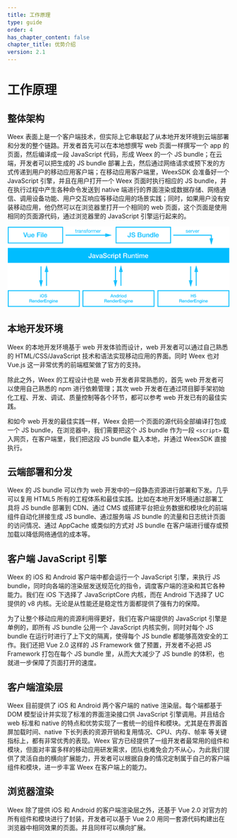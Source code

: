 ```yaml
---
title: 工作原理
type: guide
order: 4
has_chapter_content: false
chapter_title: 优势介绍
version: 2.1
---
```


# 工作原理

## 整体架构

Weex 表面上是一个客户端技术，但实际上它串联起了从本地开发环境到云端部署和分发的整个链路。开发者首先可以在本地想撰写 web 页面一样撰写一个 app 的页面，然后编译成一段 JavaScript 代码，形成 Weex 的一个 JS bundle；在云端，开发者可以把生成的 JS bundle 部署上去，然后通过网络请求或预下发的方式传递到用户的移动应用客户端；在移动应用客户端里，WeexSDK 会准备好一个 JavaScript 引擎，并且在用户打开一个 Weex 页面时执行相应的 JS bundle，并在执行过程中产生各种命令发送到 native 端进行的界面渲染或数据存储、网络通信、调用设备功能、用户交互响应等移动应用的场景实践；同时，如果用户没有安装移动应用，他仍然可以在浏览器里打开一个相同的 web 页面，这个页面是使用相同的页面源代码，通过浏览器里的 JavaScript 引擎运行起来的。

![How it works](../images/flow.png)

## 本地开发环境

Weex 的本地开发环境基于 web 开发体验而设计，web 开发者可以通过自己熟悉的 HTML/CSS/JavaScript 技术和语法实现移动应用的界面。同时 Weex 也对 Vue.js 这一非常优秀的前端框架做了官方的支持。

除此之外，Weex 的工程设计也是 web 开发者非常熟悉的，首先 web 开发者可以使用自己熟悉的 npm 进行依赖管理；其次 web 开发者在通过项目脚手架初始化工程、开发、调试、质量控制等各个环节，都可以参考 web 开发已有的最佳实践。

和如今 web 开发的最佳实践一样，Weex 会把一个页面的源代码全部编译打包成一个 JS bundle，在浏览器中，我们需要把这个 JS bundle 作为一段 `<script>` 载入网页，在客户端里，我们把这段 JS bundle 载入本地，并通过 WeexSDK 直接执行。

<!-- 和 web 开发的异同 -->

<!-- 和 vue 开发的异同 -->

<!-- 如何创建一个新项目 -->

<!-- 如何在 native 里 debug -->

<!-- 如何在 html5 里 debug -->

## 云端部署和分发

Weex 的 JS bundle 可以作为 web 开发中的一段静态资源进行部署和下发。几乎可以复用 HTML5 所有的工程体系和最佳实践。比如在本地开发环境通过部署工具将 JS bundle 部署到 CDN、通过 CMS 或搭建平台把业务数据和模块化的前端组件自动化拼接生成 JS bundle、通过服务端 JS bundle 的流量和日志统计页面的访问情况、通过 AppCache 或类似的方式对 JS bundle 在客户端进行缓存或预加载以降低网络通信的成本等。

## 客户端 JavaScript 引擎

Weex 的 iOS 和 Android 客户端中都会运行一个 JavaScript 引擎，来执行 JS bundle，同时向各端的渲染层发送规范化的指令，调度客户端的渲染和其它各种能力。我们在 iOS 下选择了 JavaScriptCore 内核，而在 Android 下选择了 UC 提供的 v8 内核。无论是从性能还是稳定性方面都提供了强有力的保障。

为了让整个移动应用的资源利用得更好，我们在客户端提供的 JavaScript 引擎是单例的，即所有 JS bundle 公用一个 JavaScript 内核实例，同时对每个 JS bundle 在运行时进行了上下文的隔离，使得每个 JS bundle 都能够高效安全的工作。我们还把 Vue 2.0 这样的 JS Framework 做了预置，开发者不必把 JS Framework 打包在每个 JS bundle 里，从而大大减少了 JS bundle 的体积，也就进一步保障了页面打开的速度。

## 客户端渲染层

Weex 目前提供了 iOS 和 Android 两个客户端的 native 渲染层。每个端都基于 DOM 模型设计并实现了标准的界面渲染接口供 JavaScript 引擎调用。并且结合 web 标准和 native 的特点和优势实现了一套统一的组件和模块。尤其是在界面首屏加载时间、native 下长列表的资源开销和复用情况、CPU、内存、帧率 等关键指标上，都有非常优秀的表现。Weex 官方已经提供了一组开发者最常用的组件和模块，但面对丰富多样的移动应用研发需求，团队也难免会力不从心，为此我们提供了灵活自由的横向扩展能力，开发者可以根据自身的情况定制属于自己的客户端组件和模块，进一步丰富 Weex 在客户端上的能力。

<!-- 组件和模块和 web 标准的区别 -->

<!-- 如何接入 iOS -->

<!-- 如何接入 Android -->

<!-- 如何扩展 iOS -->

<!-- 如何扩展 Android -->

## 浏览器渲染

Weex 除了提供 iOS 和 Android 的客户端渲染层之外，还基于 Vue 2.0 对官方的所有组件和模块进行了封装，开发者可以基于 Vue 2.0 用同一套源代码构建出在浏览器中相同效果的页面。并且同样可以横向扩展。

<!-- 如何使用 HTML5 版本 -->

<!-- 如何扩展 HTML5 -->